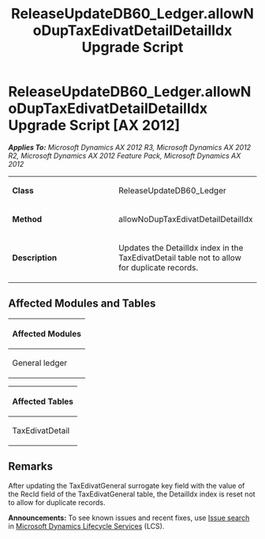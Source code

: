 ﻿---
title: ReleaseUpdateDB60_Ledger.allowNoDupTaxEdivatDetailDetailIdx Upgrade Script
TOCTitle: ReleaseUpdateDB60_Ledger.allowNoDupTaxEdivatDetailDetailIdx Upgrade Script
ms:assetid: 53d2037f-1d2b-7502-1b34-aa385691a426
ms:mtpsurl: https://msdn.microsoft.com/en-us/library/JJ736126(v=AX.60)
ms:contentKeyID: 49708302
ms.date: 05/18/2015
mtps_version: v=AX.60
---

# ReleaseUpdateDB60\_Ledger.allowNoDupTaxEdivatDetailDetailIdx Upgrade Script [AX 2012]


_**Applies To:** Microsoft Dynamics AX 2012 R3, Microsoft Dynamics AX 2012 R2, Microsoft Dynamics AX 2012 Feature Pack, Microsoft Dynamics AX 2012_

<table>
<colgroup>
<col style="width: 50%" />
<col style="width: 50%" />
</colgroup>
<tbody>
<tr class="odd">
<td><p><strong>Class</strong></p></td>
<td><p>ReleaseUpdateDB60_Ledger</p></td>
</tr>
<tr class="even">
<td><p><strong>Method</strong></p></td>
<td><p>allowNoDupTaxEdivatDetailDetailIdx</p></td>
</tr>
<tr class="odd">
<td><p><strong>Description</strong></p></td>
<td><p>Updates the DetailIdx index in the TaxEdivatDetail table not to allow for duplicate records.</p></td>
</tr>
</tbody>
</table>


## Affected Modules and Tables

<table>
<colgroup>
<col style="width: 100%" />
</colgroup>
<thead>
<tr class="header">
<th><p>Affected Modules</p></th>
</tr>
</thead>
<tbody>
<tr class="odd">
<td><p>General ledger</p></td>
</tr>
</tbody>
</table>


<table>
<colgroup>
<col style="width: 100%" />
</colgroup>
<thead>
<tr class="header">
<th><p>Affected Tables</p></th>
</tr>
</thead>
<tbody>
<tr class="odd">
<td><p>TaxEdivatDetail</p></td>
</tr>
</tbody>
</table>


## Remarks

After updating the TaxEdivatGeneral surrogate key field with the value of the RecId field of the TaxEdivatGeneral table, the DetailIdx index is reset not to allow for duplicate records.

  
**Announcements:** To see known issues and recent fixes, use [Issue search](http://go.microsoft.com/fwlink/?linkid=389258) in [Microsoft Dynamics Lifecycle Services](http://go.microsoft.com/fwlink/?linkid=306505) (LCS).

